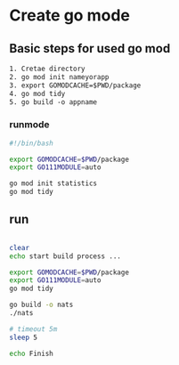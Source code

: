 # Create go mode

## Basic steps for used go mod

```txt
1. Cretae directory 
2. go mod init nameyorapp
3. export GOMODCACHE=$PWD/package
4. go mod tidy
5. go build -o appname
```


### runmode
```sh
#!/bin/bash

export GOMODCACHE=$PWD/package
export GO111MODULE=auto

go mod init statistics
go mod tidy
```


## run

```sh

clear
echo start build process ...

export GOMODCACHE=$PWD/package
export GO111MODULE=auto
go mod tidy 

go build -o nats
./nats

# timeout 5m
sleep 5

echo Finish        
```

                         
